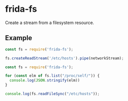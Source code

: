 # frida-fs

Create a stream from a filesystem resource.

## Example

```js
const fs = require('frida-fs');

fs.createReadStream('/etc/hosts').pipe(networkStream);
```

```js
const fs = require('frida-fs');

for (const elm of fs.list("/proc/self/")) {
  console.log(JSON.stringify(elm))
}

console.log(fs.readFileSync("/etc/hosts"));
```
